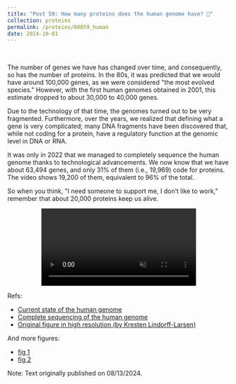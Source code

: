 ```yaml
---
title: "Post 59: How many proteins does the human genome have? 🧬"
collection: proteins
permalink: /proteins/00059_human
date: 2024-10-01
---
```


&nbsp;

The number of genes we have has changed over time, and consequently, so has the number of proteins. In the 80s, it was predicted that we would have around 100,000 genes, as we were considered "the most evolved species." However, with the first human genomes obtained in 2001, this estimate dropped to about 30,000 to 40,000 genes.

Due to the technology of that time, the genomes turned out to be very fragmented. Furthermore, over the years, we realized that defining what a gene is very complicated; many DNA fragments have been discovered that, while not coding for a protein, have a regulatory function at the genomic level in DNA or RNA.

It was only in 2022 that we managed to completely sequence the human genome thanks to technological advancements. We now know that we have about 63,494 genes, and only 31% of them (i.e., 19,969) code for proteins. The video shows 19,200 of them, equivalent to 96% of the total.

So when you think, "I need someone to support me, I don’t like to work," remember that about 20,000 proteins keep us alive.

<div>
<center>
<video width="350" autoplay="autoplay" loop="true" controls muted>
  <source src="https://miangoar.github.io/images/proteins/00059_human.mp4" type="video/mp4">
  Your browser does not support the video tag.
</video>
</center>
</div>

Refs:
* [Current state of the human genome](https://www.nature.com/articles/s41586-023-06490-x)
* [Complete sequencing of the human genome](https://www.science.org/doi/10.1126/science.abj6987)
* [Original figure in high resolution (by Kresten Lindorff-Larsen)](https://figshare.com/articles/figure/Structures_and_models_of_human_proteins/7064777?file=12991265)

And more figures:
- [fig 1](https://figshare.com/articles/figure/Structures_and_models_of_human_proteins/7052030?file=12965459)
- [fig 2](https://figshare.com/articles/figure/Structures_and_models_of_human_proteins_rainbow_/7052063?file=12965489)

Note: Text originally published on 08/13/2024.

